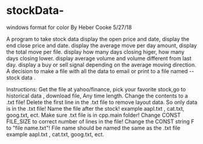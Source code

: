 # stockData-
windows format for color
By Heber Cooke 5/27/18

A program to take stock data
display the open price and date, display the end close price and date.
display the average move per day amount, display the total move per file.
display how many days closing higer, how many days closing lower.
display average volume and volume different from last day.
display a buy or sell signal depending on the average moving direction.
A decision to make a file with all the data to email or print
to a file named -- stock data .

Instructions:
Get the file at yahoo/finance, pick your favorite stock,go to historical data , download file, Any time length.
Change the contents to a .txt file! 
Delete the first line in the .txt file to remove layout data. So only data is in the .txt file!
Name the file after the stock! example  aapl.txt , cat.txt, goog.txt, ect. 
Make sure .txt file is in cpp.main folder!
Change CONST FILE_SIZE to correct number of lines in the file! 
Change the CONST string F to "file name.txt"! File name should be named the same as the .txt file example  aapl.txt , cat.txt, goog.txt, ect. 


